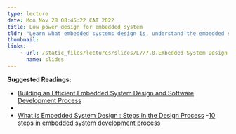 ```yaml
---
type: lecture
date: Mon Nov 28 08:45:22 CAT 2022
title: Low power design for embedded system
tldr: "Learn what embedded systems design is, understand the embedded systems design cycle and identify top challenges in embedded system design"
thumbnail: 
links: 
    - url: /static_files/lectures/slides/L7/7.0.Embedded System Design Process.pptx
      name: slides
---
```

**Suggested Readings:**
- [Building an Efficient Embedded System Design and Software Development Process]()
- [](https://www.qt.io/embedded-development-talk/building-an-efficient-embedded-system-design-and-software-development-process)
- [What is Embedded System Design : Steps in the Design Process](https://www.elprocus.com/embedded-system-design/)
-[10 steps in embedded system development process](https://pallavaggarwal.in/embedded-system-development-process/)
